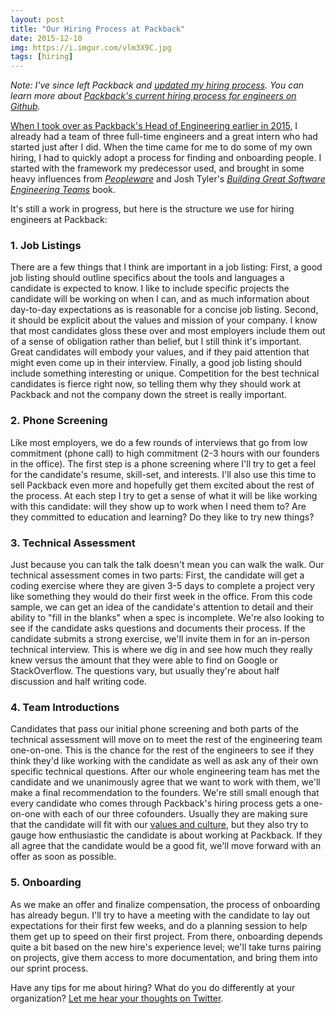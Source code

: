 ```yaml
---
layout: post
title: "Our Hiring Process at Packback"
date: 2015-12-10
img: https://i.imgur.com/vlm3X9C.jpg
tags: [hiring]
---
```

_Note: I've since left Packback and [updated my hiring process](https://www.karllhughes.com/posts/rethinking-hiring). You can learn more about [Packback's current hiring process for engineers on Github](https://github.com/packbackbooks/careers-at-packback)._

[When I took over as Packback's Head of Engineering earlier in 2015](http://www.karllhughes.com/2015/packback-engineering/), I already had a team of three full-time engineers and a great intern who had started just after I did. When the time came for me to do some of my own hiring, I had to quickly adopt a process for finding and onboarding people. I started with the framework my predecessor used, and brought in some heavy influences from _[Peopleware](http://www.karllhughes.com/2015/peopleware/)_ and Josh Tyler's _[Building Great Software Engineering Teams](http://amzn.to/1XQAfT7)_ book. 

It's still a work in progress, but here is the structure we use for hiring engineers at Packback:

### 1. Job Listings

There are a few things that I think are important in a job listing: First, a good job listing should outline specifics about the tools and languages a candidate is expected to know. I like to include specific projects the candidate will be working on when I can, and as much information about day-to-day expectations as is reasonable for a concise job listing. Second, it should be explicit about the values and mission of your company. I know that most candidates gloss these over and most employers include them out of a sense of obligation rather than belief, but I still think it's important. Great candidates will embody your values, and if they paid attention that might even come up in their interview. Finally, a good job listing should include something interesting or unique. Competition for the best technical candidates is fierce right now, so telling them why they should work at Packback and not the company down the street is really important.

### 2. Phone Screening

Like most employers, we do a few rounds of interviews that go from low commitment (phone call) to high commitment (2-3 hours with our founders in the office). The first step is a phone screening where I'll try to get a feel for the candidate's resume, skill-set, and interests. I'll also use this time to sell Packback even more and hopefully get them excited about the rest of the process. At each step I try to get a sense of what it will be like working with this candidate: will they show up to work when I need them to? Are they committed to education and learning? Do they like to try new things?

### 3. Technical Assessment

Just because you can talk the talk doesn't mean you can walk the walk. Our technical assessment comes in two parts: First, the candidate will get a coding exercise where they are given 3-5 days to complete a project very like something they would do their first week in the office. From this code sample, we can get an idea of the candidate's attention to detail and their ability to "fill in the blanks" when a spec is incomplete. We're also looking to see if the candidate asks questions and documents their process. If the candidate submits a strong exercise, we'll invite them in for an in-person technical interview. This is where we dig in and see how much they really knew versus the amount that they were able to find on Google or StackOverflow. The questions vary, but usually they're about half discussion and half writing code.

### 4. Team Introductions

Candidates that pass our initial phone screening and both parts of the technical assessment will move on to meet the rest of the engineering team one-on-one. This is the chance for the rest of the engineers to see if they think they'd like working with the candidate as well as ask any of their own specific technical questions. After our whole engineering team has met the candidate and we unanimously agree that we want to work with them, we'll make a final recommendation to the founders. We're still small enough that every candidate who comes through Packback's hiring process gets a one-on-one with each of our three cofounders. Usually they are making sure that the candidate will fit with our [values and culture](https://github.com/packbackbooks/hiring/blob/master/README.md#our-values), but they also try to gauge how enthusiastic the candidate is about working at Packback. If they all agree that the candidate would be a good fit, we'll move forward with an offer as soon as possible.

### 5. Onboarding

As we make an offer and finalize compensation, the process of onboarding has already begun. I'll try to have a meeting with the candidate to lay out expectations for their first few weeks, and do a planning session to help them get up to speed on their first project. From there, onboarding depends quite a bit based on the new hire's experience level; we'll take turns pairing on projects, give them access to more documentation, and bring them into our sprint process.

Have any tips for me about hiring? What do you do differently at your organization? [Let me hear your thoughts on Twitter](http://twitter.com/karllhughes).
